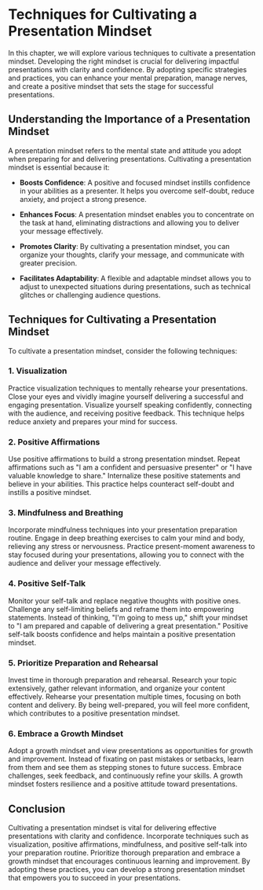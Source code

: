 Techniques for Cultivating a Presentation Mindset
==========================================================

In this chapter, we will explore various techniques to cultivate a presentation mindset. Developing the right mindset is crucial for delivering impactful presentations with clarity and confidence. By adopting specific strategies and practices, you can enhance your mental preparation, manage nerves, and create a positive mindset that sets the stage for successful presentations.

**Understanding the Importance of a Presentation Mindset**
----------------------------------------------------------

A presentation mindset refers to the mental state and attitude you adopt when preparing for and delivering presentations. Cultivating a presentation mindset is essential because it:

* **Boosts Confidence**: A positive and focused mindset instills confidence in your abilities as a presenter. It helps you overcome self-doubt, reduce anxiety, and project a strong presence.

* **Enhances Focus**: A presentation mindset enables you to concentrate on the task at hand, eliminating distractions and allowing you to deliver your message effectively.

* **Promotes Clarity**: By cultivating a presentation mindset, you can organize your thoughts, clarify your message, and communicate with greater precision.

* **Facilitates Adaptability**: A flexible and adaptable mindset allows you to adjust to unexpected situations during presentations, such as technical glitches or challenging audience questions.

**Techniques for Cultivating a Presentation Mindset**
-----------------------------------------------------

To cultivate a presentation mindset, consider the following techniques:

### **1. Visualization**

Practice visualization techniques to mentally rehearse your presentations. Close your eyes and vividly imagine yourself delivering a successful and engaging presentation. Visualize yourself speaking confidently, connecting with the audience, and receiving positive feedback. This technique helps reduce anxiety and prepares your mind for success.

### **2. Positive Affirmations**

Use positive affirmations to build a strong presentation mindset. Repeat affirmations such as "I am a confident and persuasive presenter" or "I have valuable knowledge to share." Internalize these positive statements and believe in your abilities. This practice helps counteract self-doubt and instills a positive mindset.

### **3. Mindfulness and Breathing**

Incorporate mindfulness techniques into your presentation preparation routine. Engage in deep breathing exercises to calm your mind and body, relieving any stress or nervousness. Practice present-moment awareness to stay focused during your presentations, allowing you to connect with the audience and deliver your message effectively.

### **4. Positive Self-Talk**

Monitor your self-talk and replace negative thoughts with positive ones. Challenge any self-limiting beliefs and reframe them into empowering statements. Instead of thinking, "I'm going to mess up," shift your mindset to "I am prepared and capable of delivering a great presentation." Positive self-talk boosts confidence and helps maintain a positive presentation mindset.

### **5. Prioritize Preparation and Rehearsal**

Invest time in thorough preparation and rehearsal. Research your topic extensively, gather relevant information, and organize your content effectively. Rehearse your presentation multiple times, focusing on both content and delivery. By being well-prepared, you will feel more confident, which contributes to a positive presentation mindset.

### **6. Embrace a Growth Mindset**

Adopt a growth mindset and view presentations as opportunities for growth and improvement. Instead of fixating on past mistakes or setbacks, learn from them and see them as stepping stones to future success. Embrace challenges, seek feedback, and continuously refine your skills. A growth mindset fosters resilience and a positive attitude toward presentations.

**Conclusion**
--------------

Cultivating a presentation mindset is vital for delivering effective presentations with clarity and confidence. Incorporate techniques such as visualization, positive affirmations, mindfulness, and positive self-talk into your preparation routine. Prioritize thorough preparation and embrace a growth mindset that encourages continuous learning and improvement. By adopting these practices, you can develop a strong presentation mindset that empowers you to succeed in your presentations.
